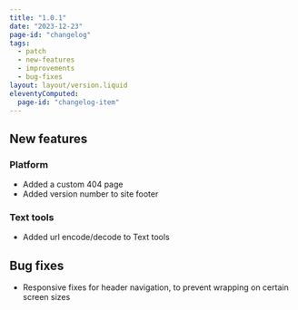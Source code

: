 ```yaml
---
title: "1.0.1"
date: "2023-12-23"
page-id: "changelog"
tags: 
  - patch
  - new-features
  - improvements
  - bug-fixes
layout: layout/version.liquid
eleventyComputed:
  page-id: "changelog-item"
---
```

## New features
### Platform
- Added a custom 404 page
- Added version number to site footer

### Text tools
- Added url encode/decode to Text tools

## Bug fixes
- Responsive fixes for header navigation, to prevent wrapping on certain screen sizes